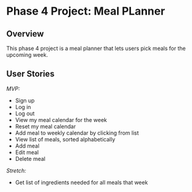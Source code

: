 # Phase 4 Project: Meal PLanner

## Overview

This phase 4 project is a meal planner that lets users pick meals for the upcoming week.

## User Stories

*MVP:*

- Sign up
- Log in
- Log out
- View my meal calendar for the week
- Reset my meal calendar
- Add meal to weekly calendar by clicking from list
- View list of meals, sorted alphabetically
- Add meal
- Edit meal
- Delete meal

*Stretch:*

- Get list of ingredients needed for all meals that week
